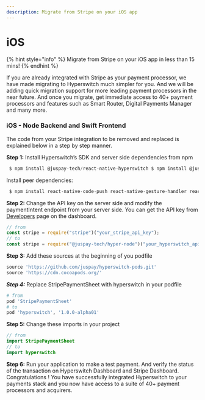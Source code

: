 ```yaml
---
description: Migrate from Stripe on your iOS app
---
```


# iOS

{% hint style="info" %}
Migrate from Stripe on your iOS app in less than 15 mins!
{% endhint %}

If you are already integrated with Stripe as your payment processor, we have made migrating to Hyperswitch much simpler for you. And we will be adding quick migration support for more leading payment processors in the near future. And once you migrate, get immediate access to 40+ payment processors and features such as Smart Router, Digital Payments Manager and many more.

### iOS - Node Backend and Swift Frontend

The code from your Stripe integration to be removed and replaced is explained below in a step by step manner.

**Step 1:** Install Hyperswitch’s SDK and server side dependencies from npm

```js
 $ npm install @juspay-tech/react-native-hyperswitch $ npm install @juspay-tech/hyper-node --save-dev
```

Install peer dependencies:

```js
 $ npm install react-native-code-push react-native-gesture-handler react-native-inappbrowser-reborn react-native-pager-view react-native-safe-area-context react-native-screens react-native-svg
```

**Step 2:** Change the API key on the server side and modify the paymentIntent endpoint from your server side. You can get the API key from [Developers](https://app.hyperswitch.io/developers) page on the dashboard.

```js
// from
const stripe = require("stripe")("your_stripe_api_key");
// to
const stripe = require("@juspay-tech/hyper-node")("your_hyperswitch_api_key");
```

**Step 3:** Add these sources at the beginning of you podfile

```ruby
source 'https://github.com/juspay/hyperswitch-pods.git'
source 'https://cdn.cocoapods.org/'
```

_**Step 4:**_ Replace StripePaymentSheet with hyperswitch in your podfile

```ruby
# from
pod 'StripePaymentSheet'
# to
pod 'hyperswitch', '1.0.0-alpha01'
```

**Step 5:** Change these imports in your project

```swift
// from
import StripePaymentSheet
// to
import hyperswitch
```

**Step 6:** Run your application to make a test payment. And verify the status of the transaction on Hyperswitch Dashboard and Stripe Dashboard. Congratulations ! You have successfully integrated Hyperswitch to your payments stack and you now have access to a suite of 40+ payment processors and acquirers.
